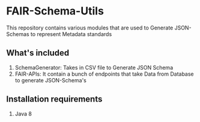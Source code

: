 # FAIR-Schema-Utils

This repository contains various modules that are used to Generate JSON-Schemas to represent Metadata standards  

## What's included ##

1. SchemaGenerator: Takes in CSV file to Generate JSON Schema
2. FAIR-APIs: It contain a bunch of endpoints that take Data from Database to generate JSON-Schema's 

## Installation requirements ##

1. Java 8

